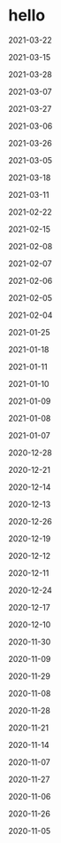 # hello
 
2021-03-22





2021-03-15





2021-03-28





2021-03-07





2021-03-27





2021-03-06





2021-03-26





2021-03-05





2021-03-18





2021-03-11





2021-02-22





2021-02-15





2021-02-08





2021-02-07





2021-02-06





2021-02-05





2021-02-04





2021-01-25





2021-01-18





2021-01-11





2021-01-10





2021-01-09





2021-01-08





2021-01-07





2020-12-28





2020-12-21





2020-12-14





2020-12-13





2020-12-26





2020-12-19





2020-12-12





2020-12-11





2020-12-24





2020-12-17





2020-12-10





2020-11-30





2020-11-09





2020-11-29





2020-11-08





2020-11-28





2020-11-21





2020-11-14





2020-11-07





2020-11-27





2020-11-06





2020-11-26





2020-11-05





